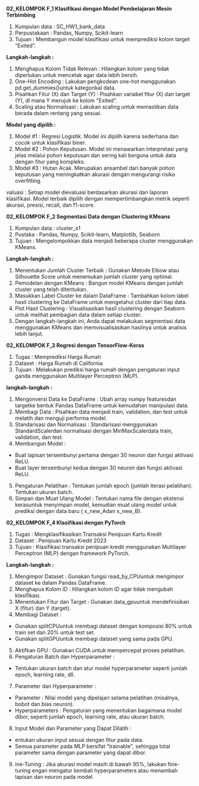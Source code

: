 **02_KELOMPOK F_1 Klasifikasi dengan Model Pembelajaran Mesin Terbimbing**
1.  Kumpulan data : SC_HW1_bank_data
2.  Perpustakaan : Pandas, Numpy, Scikit-learn
3.  Tujuan : Membangun model klasifikasi untuk memprediksi kolom target 
    “Exited”.

**Langkah-langkah :**
1.  Menghapus Kolom Tidak Relevan : Hilangkan kolom yang tidak diperlukan 
    untuk mencetak agar data lebih bersih.
2.  One-Hot Encoding : Lakukan pengkodean one-hot menggunakan 
    pd.get_dummies()untuk kategorikal data.
3.  Pisahkan Fitur (X) dan Target (Y) : Pisahkan variabel fitur (X) dan 
    target (Y), di mana Y merujuk ke kolom "Exited".
4.  Scaling atau Normalisasi : Lakukan scaling untuk memastikan data berada 
    dalam rentang yang sesuai.

**Model yang dipilih :**
1.  Model #1 : Regresi Logistik. Model ini dipilih karena sederhana dan 
    cocok untuk klasifikasi biner.
2.  Model #2 : Pohon Keputusan. Model ini menawarkan interpretasi yang 
    jelas 
    melalui pohon keputusan dan sering kali berguna untuk data dengan fitur 
    yang kompleks.
3.  Model #3 : Hutan Acak. Merupakan ansambel dari banyak pohon keputusan 
    yang meningkatkan akurasi dengan mengurangi risiko overfitting.
    
valuasi : Setiap model dievaluasi berdasarkan akurasi dan laporan klasifikasi. Model terbaik dipilih dengan mempertimbangkan metrik seperti akurasi, presisi, recall, dan f1-score.

**02_KELOMPOK F_2 Segmentasi Data dengan Clustering KMeans**
1.  Kumpulan data : cluster_s1
2.  Pustaka : Pandas, Numpy, Scikit-learn, Matplotlib, Seaborn
3.  Tujuan : Mengelompokkan data menjadi beberapa cluster menggunakan 
    KMeans.

**Langkah-langkah :**
1.  Menentukan Jumlah Cluster Terbaik : Gunakan Metode Elbow atau 
    Silhouette 
    Score untuk menemukan jumlah cluster yang optimal.
2.  Pemodelan dengan KMeans : Bangun model KMeans dengan jumlah cluster 
    yang telah ditentukan.
3.  Masukkan Label Cluster ke dalam DataFrame : Tambahkan kolom label hasil 
    clustering ke DataFrame untuk mengetahui cluster dari tiap data.
4.  Plot Hasil Clustering : Visualisasikan hasil clustering dengan Seaborn 
    untuk melihat pembagian data dalam setiap cluster.
5.  Dengan langkah-langkah ini, Anda dapat melakukan segmentasi data 
    menggunakan KMeans dan memvisualisasikan hasilnya untuk analisis lebih 
    lanjut.

**02_KELOMPOK F_3 Regresi dengan TensorFlow-Keras**
1.  Tugas : Memprediksi Harga Rumah
2.  Dataset : Harga Rumah di California
3.  Tujuan : Melakukan prediksi harga rumah dengan pengaturan input ganda 
    menggunakan Multilayer Perceptron (MLP).

**langkah-langkah :**
1.  Mengonversi Data ke DataFrame : Ubah array numpy featuresdan targetke 
    bentuk Pandas DataFrame untuk kemudahan manipulasi data.
2.  Membagi Data : Pisahkan data menjadi train, validation, dan test untuk 
    melatih dan menguji performa model.
3.  Standarisasi dan Normalisasi : Standarisasi menggunakan 
    StandardScalerdan normalisasi dengan MinMaxScalerdata train, 
    validation, dan test.
4.  Membangun Model :
   -  Buat lapisan tersembunyi pertama dengan 30 neuron dan fungsi aktivasi 
      ReLU.
   -  Buat layer tersembunyi kedua dengan 30 neuron dan fungsi aktivasi ReLU.
5.  Pengaturan Pelatihan :
    Tentukan jumlah epoch (jumlah iterasi pelatihan).
    Tentukan ukuran batch.
6.  Simpan dan Muat Ulang Model : Tentukan nama file dengan ekstensi 
    kerasuntuk menyimpan model, kemudian muat ulang model untuk prediksi 
    dengan data baru ( x_new_Adan x_new_B).

**02_KELOMPOK F_4 Klasifikasi dengan PyTorch**
1.  Tugas : Mengklasifikasikan Transaksi Penipuan Kartu Kredit
2.  Dataset : Penipuan Kartu Kredit 2023
3.  Tujuan : Klasifikasi transaksi penipuan kredit menggunakan Multilayer 
    Perceptron (MLP) dengan framework PyTorch.

**Langkah-langkah :**
1.  Mengimpor Dataset : Gunakan fungsi read_by_CPUuntuk mengimpor dataset ke 
    dalam Pandas DataFrame.
2.  Menghapus Kolom ID : Hilangkan kolom ID agar tidak mengubah klasifikasi.
3.  Menentukan Fitur dan Target : Gunakan data_gpuuntuk mendefinisikan X 
    (fitur) dan Y (target).
4.  Membagi Dataset :
   -  Gunakan splitCPUuntuk membagi dataset dengan komposisi 80% untuk train 
      set dan 20% untuk test set.
   -  Gunakan splitGPUuntuk membagi dataset yang sama pada GPU.
5.  Aktifkan GPU : Gunakan CUDA untuk mempercepat proses pelatihan.
6.  Pengaturan Batch dan Hyperparameter :
   -  Tentukan ukuran batch dan atur model hyperparameter seperti jumlah 
      epoch, learning rate, dll.
7.  Parameter dan Hyperparameter :
   -  Parameter : Nilai model yang dipelajari selama pelatihan (misalnya, 
      bobot dan bias neuron).
   -  Hyperparameters : Pengaturan yang menentukan bagaimana model dibor, 
      seperti jumlah epoch, learning rate, atau ukuran batch.
8.  Input Model dan Parameter yang Dapat Dilatih :
   -  entukan ukuran input sesuai dengan fitur pada data.
   -  Semua parameter pada MLP bersifat "trainable", sehingga total 
      parameter sama dengan parameter yang dapat dibor.
9.  ine-Tuning : Jika akurasi model masih di bawah 95%, lakukan fine-tuning 
    engan mengatur kembali hyperparameters atau menambah lapisan dan neuron 
    pada model.
